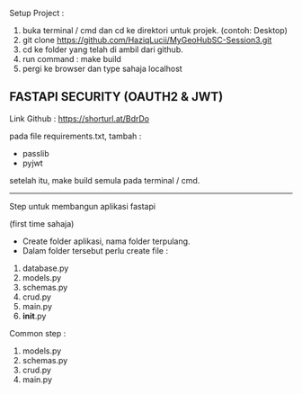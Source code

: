 Setup Project :

1. buka terminal / cmd dan cd ke direktori untuk projek. (contoh: Desktop)
2. git clone https://github.com/HaziqLucii/MyGeoHubSC-Session3.git
3. cd ke folder yang telah di ambil dari github.
4. run command : make build
5. pergi ke browser dan type sahaja localhost


FASTAPI SECURITY (OAUTH2 & JWT)
------------------------------

Link Github : https://shorturl.at/BdrDo

pada file requirements.txt, tambah :
- passlib
- pyjwt

setelah itu, make build semula pada terminal / cmd.

------------------------------

Step untuk membangun aplikasi fastapi

(first time sahaja)
* Create folder aplikasi, nama folder terpulang.
* Dalam folder tersebut perlu create file :

1. database.py
2. models.py
3. schemas.py
4. crud.py
5. main.py
6. __init__.py

Common step :
1. models.py
2. schemas.py
3. crud.py
4. main.py


